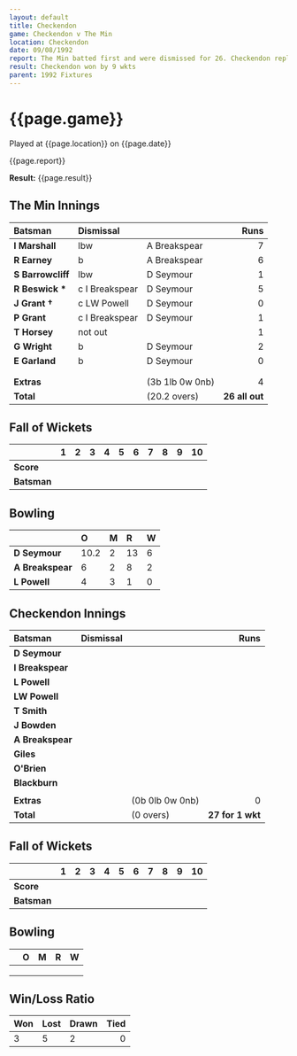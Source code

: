 ```yaml
---
layout: default
title: Checkendon
game: Checkendon v The Min
location: Checkendon
date: 09/08/1992
report: The Min batted first and were dismissed for 26. Checkendon replied with 27 for 1 wkt
result: Checkendon won by 9 wkts
parent: 1992 Fixtures
---
```


# {{page.game}}

Played at {{page.location}} on {{page.date}}

{{page.report}}

**Result:** {{page.result}}

## The Min Innings

| Batsman | Dismissal |  | Runs |
|:---|:---|---|---:|
| **I Marshall** | lbw | A Breakspear | 7 | 
| **R Earney** | b | A Breakspear | 6 | 
| **S Barrowcliff** | lbw | D Seymour | 1 | 
| **R Beswick &#42;** | c I Breakspear | D Seymour | 5 | 
| **J Grant &#8224;** | c LW Powell | D Seymour | 0 | 
| **P Grant** | c I Breakspear | D Seymour | 1 | 
| **T Horsey** | not out |  | 1 | 
| **G Wright** | b | D Seymour | 2 | 
| **E Garland** | b | D Seymour | 0 | 
|  |  |  |  |
|  |  |  |  |
| **Extras** | | (3b 1lb 0w 0nb) | 4 | 
| **Total** | | (20.2 overs) | **26 all out** | 

## Fall of Wickets

| | 1 | 2 | 3 | 4 | 5 | 6 | 7 | 8 | 9 | 10 |
|---|:---:|:---:|:---:|:---:|:---:|:---:|:---:|:---:|:---:|:---:|
| **Score** |  |  |  |  |  |  |  |  |  |  |
| **Batsman** |  |  |  |  |  |  |  |  |  |  |

## Bowling

| | O | M | R | W |
|---|:---|:---|:---|:---|
| **D Seymour** | 10.2 | 2 | 13 | 6 | 
| **A Breakspear** | 6 | 2 | 8 | 2 | 
| **L Powell** | 4 | 3 | 1 | 0 | 

## Checkendon Innings

| Batsman | Dismissal |  | Runs |
|:---|:---|---|---:|
| **D Seymour** |  |  |  | 
| **I Breakspear** |  |  |  | 
| **L Powell** |  |  |  | 
| **LW Powell** | |  |  | 
| **T Smith** |  |  |  |
| **J Bowden** |  |  |  |
| **A Breakspear** |  |  |  |
| **Giles** |  |  |  |
| **O'Brien** |  |  |  |
| **Blackburn** |  |  |  |
|  |  |  |  |
| **Extras** | | (0b 0lb 0w 0nb) | 0 | 
| **Total** | | (0 overs) | **27 for 1 wkt** | 

## Fall of Wickets

| | 1 | 2 | 3 | 4 | 5 | 6 | 7 | 8 | 9 | 10 |
|---|:---:|:---:|:---:|:---:|:---:|:---:|:---:|:---:|:---:|:---:|
| **Score** |  |  |  |  |  |  |  |  |  |  |
| **Batsman** |  |  |  |  |  |  |  |  |  |  |

## Bowling

| | O | M | R | W |
|---|:---|:---|:---|:---|
|  |  |  |  |  | 
|  |  |  |  |  | 
|  |  |  |  |  | 


## Win/Loss Ratio

| Won | Lost | Drawn | Tied |
|:---|:---|:---|---:|
| 3 | 5 | 2 | 0 |